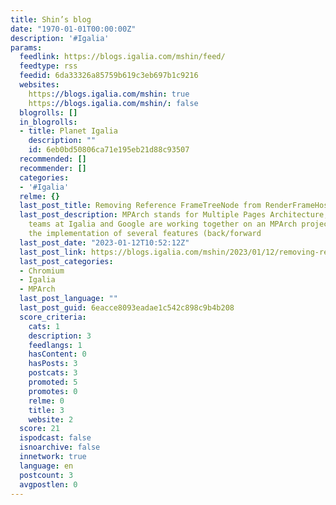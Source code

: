 ```yaml
---
title: Shin’s blog
date: "1970-01-01T00:00:00Z"
description: '#Igalia'
params:
  feedlink: https://blogs.igalia.com/mshin/feed/
  feedtype: rss
  feedid: 6da33326a85759b619c3eb697b1c9216
  websites:
    https://blogs.igalia.com/mshin: true
    https://blogs.igalia.com/mshin/: false
  blogrolls: []
  in_blogrolls:
  - title: Planet Igalia
    description: ""
    id: 6eb0bd50806ca71e195eb21d88c93507
  recommended: []
  recommender: []
  categories:
  - '#Igalia'
  relme: {}
  last_post_title: Removing Reference FrameTreeNode from RenderFrameHost
  last_post_description: MPArch stands for Multiple Pages Architecture, and the Chromium
    teams at Igalia and Google are working together on an MPArch project that unites
    the implementation of several features (back/forward
  last_post_date: "2023-01-12T10:52:12Z"
  last_post_link: https://blogs.igalia.com/mshin/2023/01/12/removing-reference-frametreenode-from-renderframehost/
  last_post_categories:
  - Chromium
  - Igalia
  - MPArch
  last_post_language: ""
  last_post_guid: 6eacce8093eadae1c542c898c9b4b208
  score_criteria:
    cats: 1
    description: 3
    feedlangs: 1
    hasContent: 0
    hasPosts: 3
    postcats: 3
    promoted: 5
    promotes: 0
    relme: 0
    title: 3
    website: 2
  score: 21
  ispodcast: false
  isnoarchive: false
  innetwork: true
  language: en
  postcount: 3
  avgpostlen: 0
---
```

